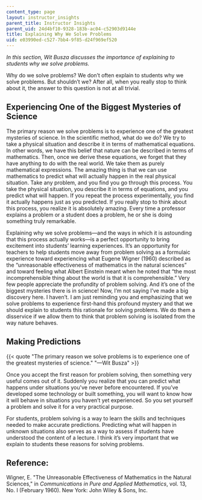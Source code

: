 ```yaml
---
content_type: page
layout: instructor_insights
parent_title: Instructor Insights
parent_uid: 24d4bf10-9328-183b-ac04-c52903d9144e
title: Explaining Why We Solve Problems
uid: e03990ed-c527-7bb4-9f85-d24f969ef520
---
```


_In this section, Wit Busza discusses the importance of explaining to students why we solve problems._ 

Why do we solve problems? We don’t often explain to students why we solve problems. But shouldn’t we? After all, when you really stop to think about it, the answer to this question is not at all trivial.

Experiencing One of the Biggest Mysteries of Science
----------------------------------------------------

The primary reason we solve problems is to experience one of the greatest mysteries of science. In the scientific method, what do we do? We try to take a physical situation and describe it in terms of mathematical equations. In other words, we have this belief that nature can be described in terms of mathematics. Then, once we derive these equations, we forget that they have anything to do with the real world. We take them as purely mathematical expressions. The amazing thing is that we can use mathematics to predict what will actually happen in the real physical situation. Take any problem, and you find you go through this process. You take the physical situation, you describe it in terms of equations, and you predict what will happen. If you repeat the process experimentally, you find it actually happens just as you predicted. If you really stop to think about this process, you realize it is absolutely amazing. Every time a professor explains a problem or a student does a problem, he or she is doing something truly remarkable.

Explaining why we solve problems—and the ways in which it is astounding that this process actually works—is a perfect opportunity to bring excitement into students’ learning experiences. It’s an opportunity for teachers to help students move away from problem solving as a formulaic experience toward experiencing what Eugene Wigner (1960) described as the “unreasonable effectiveness of mathematics in the natural sciences” and toward feeling what Albert Einstein meant when he noted that “the most incomprehensible thing about the world is that it is comprehensible.” Very few people appreciate the profundity of problem solving. And it’s one of the biggest mysteries there is in science! Now, I’m not saying I’ve made a big discovery here. I haven’t. I am just reminding you and emphasizing that we solve problems to experience first-hand this profound mystery and that we should explain to students this rationale for solving problems. We do them a disservice if we allow them to think that problem solving is isolated from the way nature behaves.

Making Predictions
------------------

{{< quote "The primary reason we solve problems is to experience one of the greatest mysteries of science." "—Wit Busza" >}}

Once you accept the first reason for problem solving, then something very useful comes out of it. Suddenly you realize that you can predict what happens under situations you've never before encountered. If you’ve developed some technology or built something, you will want to know how it will behave in situations you haven’t yet experienced. So you set yourself a problem and solve it for a very practical purpose.

For students, problem solving is a way to learn the skills and techniques needed to make accurate predictions. Predicting what will happen in unknown situations also serves as a way to assess if students have understood the content of a lecture. I think it’s very important that we explain to students these reasons for solving problems.

Reference:
----------

Wigner, E. "The Unreasonable Effectiveness of Mathematics in the Natural Sciences," in _Communications in Pure and Applied Mathematics_, vol. 13, No. I (February 1960). New York: John Wiley & Sons, Inc.